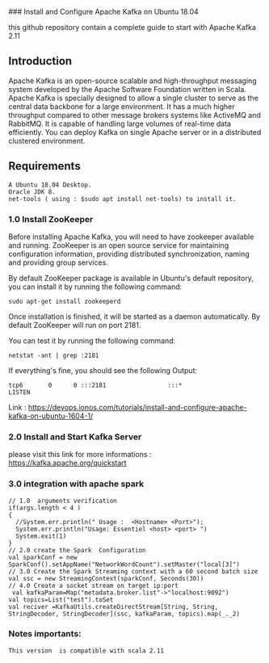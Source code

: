 ### Install and Configure Apache Kafka on Ubuntu 18.04

this github repository contain a complete guide to start with Apache Kafka 2.11

## Introduction
Apache Kafka is an open-source scalable and high-throughput messaging system developed by the Apache Software Foundation written in Scala. Apache Kafka is specially designed to allow a single cluster to serve as the central data backbone for a large environment. It has a much higher throughput compared to other message brokers systems like ActiveMQ and RabbitMQ. It is capable of handling large volumes of real-time data efficiently. You can deploy Kafka on single Apache server or in a distributed clustered environment.

## Requirements

    A Ubuntu 18.04 Desktop. 
    Oracle JDK 8.
    net-tools ( using : $sudo apt install net-tools) to install it. 

### 1.0 Install ZooKeeper

Before installing Apache Kafka, you will need to have zookeeper available and running. ZooKeeper is an open source service for maintaining configuration information, providing distributed synchronization, naming and providing group services.

By default ZooKeeper package is available in Ubuntu's default repository, you can install it by running the following command:

    sudo apt-get install zookeeperd

Once installation is finished, it will be started as a daemon automatically. By default ZooKeeper will run on port 2181.

You can test it by running the following command:

    netstat -ant | grep :2181

If everything's fine, you should see the following Output:

    tcp6       0      0 :::2181                 :::*                    LISTEN

Link : https://devops.ionos.com/tutorials/install-and-configure-apache-kafka-on-ubuntu-1604-1/

### 2.0 Install and Start Kafka Server

please visit this link for more informations : https://kafka.apache.org/quickstart

### 3.0 integration with apache spark

    // 1.0  arguments verification 
    if(args.length < 4 )
    {
      //System.err.println(" Usage :  <Hostname> <Port>");
      System.err.println("Usage: Essentiel <host> <port> ")
      System.exit(1)
    }
    // 2.0 create the Spark  Configuration
    val sparkConf = new SparkConf().setAppName("NetworkWordCount").setMaster("local[3]")
    // 3.0 Create the Spark Streaming context with a 60 second batch size 
    val ssc = new StreamingContext(sparkConf, Seconds(30))
    // 4.0 Create a socket stream on target ip:port 
     val kafkaParam=Map("metadata.broker.list"->"localhost:9092")
    val topics=List("test").toSet
    val reciver =KafkaUtils.createDirectStream[String, String, StringDecoder, StringDecoder](ssc, kafkaParam, topics).map(_._2)

### Notes importants: 

    This version  is compatible with scala 2.11






